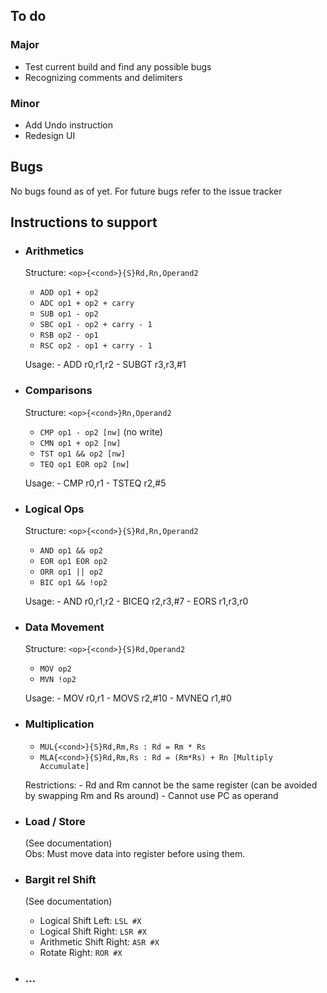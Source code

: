 ## To do
### Major
- Test current build and find any possible bugs
- Recognizing comments and delimiters  

### Minor
- Add Undo instruction
- Redesign UI

## Bugs
No bugs found as of yet. For future bugs refer to the issue tracker

## Instructions to support
- ### Arithmetics
    Structure: `<op>{<cond>}{S}Rd,Rn,Operand2`  
    * `ADD op1 + op2`
    * `ADC op1 + op2 + carry`
    * `SUB op1 - op2`
    * `SBC op1 - op2 + carry - 1`
    * `RSB op2 - op1`
    * `RSC op2 - op1 + carry - 1`  
    
    Usage:
        - ADD r0,r1,r2
        - SUBGT r3,r3,#1
    
- ### Comparisons 
    Structure: `<op>{<cond>}Rn,Operand2`  
    - `CMP op1 - op2 [nw]` (no write)
    - `CMN op1 + op2 [nw]`
    - `TST op1 && op2 [nw]`
    - `TEQ op1 EOR op2 [nw]`
    
    Usage:
        - CMP r0,r1
        - TSTEQ r2,#5
- ### Logical Ops
    Structure:  `<op>{<cond>}{S}Rd,Rn,Operand2`  
    - `AND op1 && op2`
    - `EOR op1 EOR op2`
    - `ORR op1 || op2`
    - `BIC op1 && !op2`
    
    Usage:
        - AND r0,r1,r2
        - BICEQ r2,r3,#7 
        - EORS r1,r3,r0

- ### Data Movement
     Structure: `<op>{<cond>}{S}Rd,Operand2`  
     - `MOV op2`
     - `MVN !op2`
  
     Usage:
         - MOV r0,r1
         - MOVS r2,#10
         - MVNEQ r1,#0
                  
- ### Multiplication
    * `MUL{<cond>}{S}Rd,Rm,Rs : Rd = Rm * Rs`
    * `MLA{<cond>}{S}Rd,Rm,Rs : Rd = (Rm*Rs) + Rn [Multiply Accumulate]`
    
    Restrictions: 
        - Rd and Rm cannot be the same register (can be avoided by swapping Rm and Rs around)
        - Cannot use PC as operand
- ### Load / Store
    (See documentation)  
    Obs: Must move data into register before using them.
    
- ### Bargit rel Shift
    (See documentation)  
    - Logical Shift Left: `LSL #X`
    - Logical Shift Right: `LSR #X`
    - Arithmetic Shift Right: `ASR #X`
    - Rotate Right: `ROR #X`
    
- ### ...
